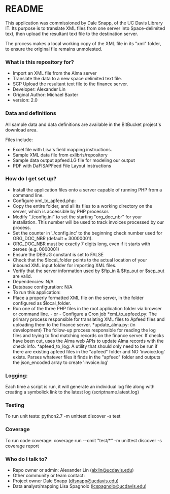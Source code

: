 # README #

This application was commissioned by Dale Snapp, of the UC Davis Library IT.  Its purpose is to translate XML files from one server into Space-delimited text, then upload the resultant text file to the destination server.

The process makes a local working copy of the XML file in its "xml" folder, to ensure the original file remains unmolested.

### What is this repository for? ###

* Import an XML file from the Alma server
* Translate the data to a new space delimited text file.
* SCP Upload the resultant text file to the finance server.
* Developer: Alexander Lin
* Original Author: Michael Baxter
* version: 2.0

### Data and definitions ###

All sample data and data definitions are available in the BitBucket project's download area.

Files include:
* Excel file with Lisa's field mapping instructions.
* Sample XML data file from exlibris/repository
* Sample data output apfeed.LG file for modeling our output
* PDF with DaFISAPFeed File Layout instructions

### How do I get set up? ###

* Install the application files onto a server capable of running PHP from a command line.
* Configure xml_to_apfeed.php:
* Copy the entire folder, and all its files to a working directory on the server, which is accessible by PHP processor.
* Modify "./config.ini" to set the starting "org_doc_nbr" for your installation. This number will be used to track invoices processed by our process.
* Set the counter in './config.inc' to the beginning check number used for ORG_DOC_NBR (default = 30000001). 
* ORG_DOC_NBR must be exactly 7 digits long, even if it starts with zeroes (e.g. 0000001)
* Ensure the DEBUG constant is set to FALSE
* Check that the $local_folder points to the actual location of your inbound XML input folder for importing XML files.
* Verify that the server information used by $ftp_in & $ftp_out or $scp_out are valid.
* Dependencies:  N/A
* Database configuration:  N/A
* To run this application: 
* Place a properly formatted XML file on the server, in the folder configured as $local_folder.
* Run one of the three PHP files in the root application folder via browser or command line. - or - Configure a Cron job
*xml_to_apfeed.py:  The primary process responsible for translating XML files to Apfeed files and uploading them to the finance server.
*update_alma.py: (in development) The follow-up process responsible for reading the log files and trying to find matching records on the finance server. If checks have been cut, uses the Alma web APIs to update Alma records with the check info.
*apfeed_to_log:  A utility that should only need to be run if there are existing apfeed files in the "apfeed" folder and NO 'invoice.log' exists. Parses whatever files it finds in the "apfeed" folder and outputs the json_encoded array to create 'invoice.log'


### Logging: ###

Each time a script is run, it will generate an individual log file along with creating a symbolick link to the latest log (scriptname.latest.log)

### Testing ###
To run unit tests:
python2.7 -m unittest discover -s test

### Coverage ###
To run code coverage:
coverage run --omit "test/*" -m unittest discover -s
coverage report




### Who do I talk to? ###

* Repo owner or admin: Alexander Lin (alxlin@ucdavis.edu)
* Other community or team contact:
* Project owner Dale Snapp (dfsnapp@ucdavis.edu)
* Data analyst/mapping Lisa Spagnolo (lcspagnolo@ucdavis.edu)
